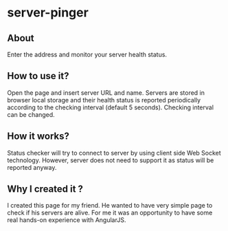 server-pinger
===================

About
---------
Enter the address and monitor your server health status.

How to use it?
----------------
Open the page and insert server URL and name. Servers are stored in browser local storage and their health status is reported periodically according to the checking interval (default 5 seconds). Checking interval can be changed.

How it works?
-----------------
Status checker will try to connect to server by using client side Web Socket technology. However, server does not need to support it as status will be reported anyway.

Why I created it ?
------------------
I created this page for my friend. He wanted to have very simple page to check if his servers are alive.
For me it was an opportunity to have some real hands-on experience with AngularJS.